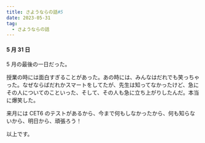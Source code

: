 ```yaml
---
title: さようならの話#5
date: 2023-05-31
tag:
  - さようならの話
---
```


#### 5 月 31 日

5 月の最後の一日だった。

授業の時には面白すぎることがあった。あの時には、みんなはだれでも笑っちゃった。なぜならばだれかスマートをしてたが、先生は知ってなかったけど、急にその人についてのこといった、そして、その人も急に立ち上がりしたんだ。本当に爆笑した。

来月には CET6 のテストがあるから、今まで何もしなかったから、何も知らないから、明日から、頑張ろう！

以上です。

